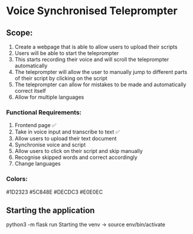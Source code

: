 # Voice Synchronised Teleprompter

## Scope:

1. Create a webpage that is able to allow users to upload their scripts
2. Users will be able to start the teleprompter
3. This starts recording their voice and will scroll the teleprompter automatically
4. The teleprompter will allow the user to manually jump to different parts of their script by clicking on the script
5. The teleprompter can allow for mistakes to be made and automatically correct itself
6. Allow for multiple languages

### Functional Requirements:

1. Frontend page ✅
2. Take in voice input and transcribe to text ✅
3. Allow users to upload their text document
4. Synchronise voice and script
5. Allow users to click on their script and skip manually
6. Recognise skipped words and correct accordingly
7. Change languages

### Colors:

#1D2323
#5C848E
#DECDC3
#E0E0EC

## Starting the application
python3 -m flask run 
Starting the venv -> source env/bin/activate


